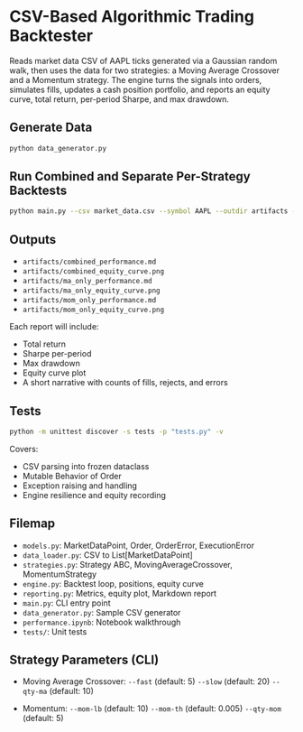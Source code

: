 # CSV-Based Algorithmic Trading Backtester

Reads market data CSV of AAPL ticks generated via a Gaussian random walk, then uses the data for two strategies: a Moving Average Crossover and a Momentum strategy. The engine turns the signals into orders, simulates fills, updates a cash position portfolio, and reports an equity curve, total return, per-period Sharpe, and max drawdown.

## Generate Data

```bash
python data_generator.py
```

## Run Combined and Separate Per-Strategy Backtests

```bash
python main.py --csv market_data.csv --symbol AAPL --outdir artifacts --cash 100000 --fail-prob 0.01 --separate --seed 42
```

## Outputs

- `artifacts/combined_performance.md`
- `artifacts/combined_equity_curve.png`
- `artifacts/ma_only_performance.md`
- `artifacts/ma_only_equity_curve.png`
- `artifacts/mom_only_performance.md`
- `artifacts/mom_only_equity_curve.png`

Each report will include:

- Total return 
- Sharpe per-period
- Max drawdown
- Equity curve plot
- A short narrative with counts of fills, rejects, and errors

## Tests

```bash
python -m unittest discover -s tests -p "tests.py" -v
```

Covers:

- CSV parsing into frozen dataclass 
- Mutable Behavior of Order
- Exception raising and handling
- Engine resilience and equity recording


## Filemap

- `models.py`: MarketDataPoint, Order, OrderError, ExecutionError
- `data_loader.py`: CSV to List[MarketDataPoint] 
- `strategies.py`: Strategy ABC, MovingAverageCrossover, MomentumStrategy
- `engine.py`: Backtest loop, positions, equity curve
- `reporting.py`: Metrics, equity plot, Markdown report
- `main.py`: CLI entry point
- `data_generator.py`: Sample CSV generator
- `performance.ipynb`: Notebook walkthrough 
- `tests/`: Unit tests

## Strategy Parameters (CLI)

- Moving Average Crossover:
    `--fast` (default: 5)
    `--slow` (default: 20)
    `--qty-ma` (default: 10)

- Momentum:
    `--mom-lb` (default: 10)
    `--mom-th` (default: 0.005)
    `--qty-mom` (default: 5)
